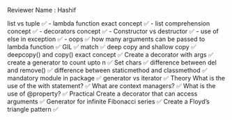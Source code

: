 Reviewer Name : Hashif 

list vs tuple ✅ -
lambda function exact concept ✅ -
list comprehension concept ✅ -
decorators concept ✅ -
Constructor vs destructor ✅ -
use of else in exception ✅ -
oops ✅
how many arguments can be passed to lambda function ✅
GIL ✅
match ✅
deep copy and shallow copy ✅
deepcopy() and copy() exact concept ✅
Create a decorator with args ✅
create a generator to count upto n ✅
Set chars ✅
difference between del and remove() ✅
difference between staticmethod and classmethod ✅
mandatory module in package ✅
generator vs iterator ✅
Theory
What is the use of the with statement? ✅
What are context managers? ✅
What is the use of @property? ✅
Practical
Create a decorator that can access arguments ✅
Generator for infinite Fibonacci series ✅
Create a Floyd’s triangle pattern ✅
